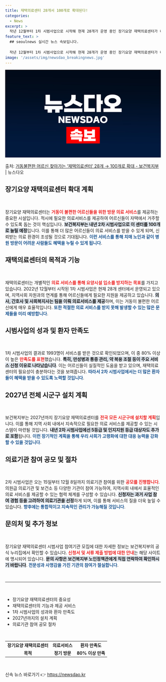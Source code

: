 ```yaml
---
title: 재택의료센터 28개서 100개로 확대된다!
categories:
  - News
excerpt: >
  작년 12월부터 1차 시범사업으로 시작해 현재 28개가 운영 중인 장기요양 재택의료센터가 내년에는 100개로…
feature_text: >
  ## seoulnews 실시간 뉴스 속보입니다.

  작년 12월부터 1차 시범사업으로 시작해 현재 28개가 운영 중인 장기요양 재택의료센터가 내년에는 100개로…
image: '/assets/img/newsdao_breakingnews.jpg'
---
```


![뉴스다오 속보](/assets/img/newsdao_breakingnews.jpg)

<p>출처: <a href="https://newsdao.kr/2516" rel="dofollow">거동불편한 어르신 찾아가는 ‘재택의료센터’ 28개 → 100개로 확대 - 보건복지부</a> | 뉴스다오</p>

<h2 data-ke-size="size26">장기요양 재택의료센터 확대 계획</h2>

<p data-ke-size="size16">&nbsp;</p>

장기요양 재택의료센터는 <b><span style="color: #ee2323;">거동이 불편한 어르신들을 위한 방문 의료 서비스</span></b>를 제공하는 중요한 시설입니다. 적시에 필요한 의료서비스를 제공하여 어르신들이 자택에서 거주할 수 있도록 돕는 것이 핵심입니다. <b><span style="background-color: #21538527;">보건복지부는 내년 2차 시범사업으로 이 센터를 100개로 늘릴 예정</span></b>입니다. 이를 통해 더 많은 어르신들이 의료 서비스를 받을 수 있게 되며, 신뢰받는 의료 환경이 조성될 것으로 기대됩니다. <b><span style="color: #1a5490;">이런 서비스를 통해 치매 노인과 같이 병원 방문이 어려운 사람들도 혜택을 누릴 수 있게 됩니다</span></b>.

<h2 data-ke-size="size26">재택의료센터의 목적과 기능</h2>

<p data-ke-size="size16">&nbsp;</p>

재택의료센터는 개별적인 <b><span style="color: #ee2323;">의료 서비스를 통해 요양시설 입소를 방지하는 목표</span></b>를 가지고 있습니다. 2022년 12월부터 시작된 1차 시범사업은 현재 28개 센터에서 운영되고 있으며, 지역사회 자원과의 연계를 통해 어르신들에게 필요한 지원을 제공하고 있습니다. <b><span style="background-color: #21538527;">의사, 간호사 및 사회복지사는 팀을 이뤄 의료서비스를 제공</span></b>하며, 이는 거동이 불편한 어르신에게 매우 효율적입니다. <b><span style="color: #1a5490;">또한 적절한 의료 서비스를 받지 못해 발생할 수 있는 많은 문제들을 미리 예방합니다</span></b>.

<h2 data-ke-size="size26">시범사업의 성과 및 환자 만족도</h2>

<p data-ke-size="size16">&nbsp;</p>

1차 시범사업의 결과로 1993명이 서비스를 받은 것으로 확인되었으며, 이 중 80% 이상이 높은 <b><span style="color: #ee2323;">만족도를 표현</span></b>했습니다. <b><span style="background-color: #21538527;">특히, 만성병과 통증 관리, 약 복용 조절 등이 주요 서비스 신청 이유로 나타났습니다</span></b>. 이는 어르신들이 실질적인 도움을 받고 있으며, 재택의료센터의 필요성이 충분하다는 것을 보여줍니다. <b><span style="color: #1a5490;">따라서 2차 시범사업에서는 더 많은 환자들이 혜택을 받을 수 있도록 노력할 것입니다</span></b>.

<h2 data-ke-size="size26">2027년 전체 시군구 설치 계획</h2>

<p data-ke-size="size16">&nbsp;</p>

보건복지부는 2027년까지 장기요양 재택의료센터를 <b><span style="color: #ee2323;">전국 모든 시군구에 설치할 계획</span></b>입니다. 이를 통해 지역 사회 내에서 지속적으로 필요한 의료 서비스를 제공할 수 있는 시스템이 마련될 것입니다. <b><span style="background-color: #21538527;">내년 2차 시범사업에선 5등급 및 인지지원 등급 대상자도 추가로 포함</span></b>됩니다. <b><span style="color: #1a5490;">이런 장기적인 계획을 통해 우리 사회가 고령화에 대한 대응 능력을 강화할 수 있을 것입니다</span></b>.

<h2 data-ke-size="size26">의료기관 참여 공모 및 절차</h2>

<p data-ke-size="size16">&nbsp;</p>

2차 시범사업은 오는 15일부터 12월 8일까지 의료기관 참여를 위한 <b><span style="color: #ee2323;">공모를 진행합니다</span></b>. 의원급 의료기관 및 보건소 등 다양한 기관이 참여 가능하여, 지역사회 내에서 효율적인 의료 서비스를 제공할 수 있는 협력 체계를 구성할 수 있습니다. <b><span style="background-color: #21538527;">신청자는 과거 사업 참여 경험 등을 고려하여 의료기관을 선정</span></b>하게 되며, 이를 통해 서비스의 질을 더욱 높일 수 있습니다. <b><span style="color: #1a5490;">향후에는 통합적이고 지속적인 관리가 가능해질 것입니다</span></b>.

<h2 data-ke-size="size26">문의처 및 추가 정보</h2>

<p data-ke-size="size16">&nbsp;</p>

장기요양 재택의료센터 시범사업 참여기관 모집에 대한 자세한 정보는 보건복지부의 공식 누리집에서 확인할 수 있습니다. <b><span style="color: #ee2323;">신청서 및 서류 제출 방법에 대한 안내</span></b>는 해당 사이트에 명시되어 있습니다. <b><span style="background-color: #21538527;">문의 사항은 보건복지부 노인정책관에게 직접 연락하여 확인하시기 바랍니다</span></b>. <b><span style="color: #1a5490;">전문성과 사명감을 가진 기관의 참여가 절실합니다</span></b>.

<p data-ke-size="size16">&nbsp;</p>

<hr />

<p data-ke-size="size16">&nbsp;</p>

<ul>
  <li>장기요양 재택의료센터의 중요성</li>
  <li>재택의료센터의 기능과 제공 서비스</li>
  <li>1차 시범사업의 성과와 환자 만족도</li>
  <li>2027년까지의 설치 계획</li>
  <li>의료기관 참여 공모 절차</li>
</ul>

<p data-ke-size="size16">&nbsp;</p>

<table style="width: 100%;">
  <tr>
    <td style="text-align: center; height: 17px;"><b>장기요양 재택의료센터</b></td>
    <td style="text-align: center; height: 17px;"><b>의료서비스</b></td>
    <td style="text-align: center; height: 17px;"><b>환자 만족도</b></td>
  </tr>
  <tr>
    <td style="text-align: center; height: 17px;"><b>목적</b></td>
    <td style="text-align: center; height: 17px;"><b>정기 방문</b></td>
    <td style="text-align: center; height: 17px;"><b>80% 이상 만족</b></td>
  </tr>
</table>

<p data-ke-size="size16">&nbsp;</p> 

신속 뉴스 바로가기 👉 <a href="https://newsdao.kr" rel="dofollow">https://newsdao.kr</a>


